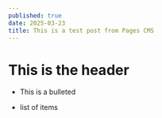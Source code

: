 ```yaml
---
published: true
date: 2025-03-23
title: This is a test post from Pages CMS
---
```

# This is the header

*   This is a bulleted
    
*   list of items